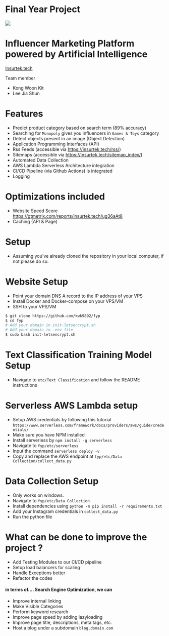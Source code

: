 # Final Year Project

![](https://github.com/kwk9892/fyp/workflows/Django%20Build/badge.svg?branch=master&event=push)

# Influencer Marketing Platform powered by Artificial Intelligence
[Insurtek.tech](https://insurtek.tech)

Team member
- Kong Woon Kit
- Lee Jia Shun

# Features
  - Predict product category based on search term (89% accuracy)
  - Searching for ```Monopoly``` gives you influencers in ```Games & Toys``` category
  - Detect objects present in an image (Object Detection)
  - Application Programming Interfaces (API)
  - Rss Feeds (accessible via https://insurtek.tech/rss/)
  - Sitemaps (accessible via https://insurtek.tech/sitemap_index/)
  - Automated Data Collection
  - AWS Lambda Serverless Architecture integration
  - CI/CD Pipeline (via Github Actions) is integrated
  - Logging

# Optimizations included
  - Website Speed Score https://gtmetrix.com/reports/insurtek.tech/ug36aAt8
  - Caching (API & Page)

# Setup
  - Assuming you've already cloned the repository in your local computer, if not please do so.

# Website Setup
  - Point your domain DNS A record to the IP address of your VPS
  - Install Docker and Docker-compose on your VPS/VM
  - SSH to your VPS/VM
  ```sh
  $ git clone https://github.com/kwk9892/fyp
  $ cd fyp
  # Add your domain in init-letsencrypt.sh
  # Add your domain in .env file
  $ sudo bash init-letsencrypt.sh
  ```

# Text Classification Training Model Setup
  - Navigate to ```etc/Text Classification``` and follow the README instructions

# Serverless AWS Lambda setup
  - Setup AWS credentials by following this tutorial ```https://www.serverless.com/framework/docs/providers/aws/guide/credentials/```
  - Make sure you have NPM installed
  - Install serverless by ```npm install -g serverless```
  - Navigate to ```fyp/etc/serverless```
  - Input the command ```serverless deploy -v```
  - Copy and replace the AWS endpoint at ```fyp/etc/Data Collection/collect_data.py``` 

# Data Collection Setup
  - Only works on windows.
  - Navigate to ```fyp/etc/Data Collection```
  - Install dependencies using ```python -m pip install -r requirements.txt```
  - Add your Instagram credentials in ```collect_data.py```
  - Run the python file

# What can be done to improve the project ?
- Add Testing Modules to our CI/CD pipeline
- Setup load balancers for scaling
- Handle Exceptions better
- Refactor the codes

#### in terms of.... Search Engine Optimization, we can
- Improve internal linking
- Make Visible Categories
- Perform keyword research
- Improve page speed by adding lazyloading
- Improve page title, descriptions, meta tags, etc.
- Host a blog under a subdomain ```blog.domain.com```


























